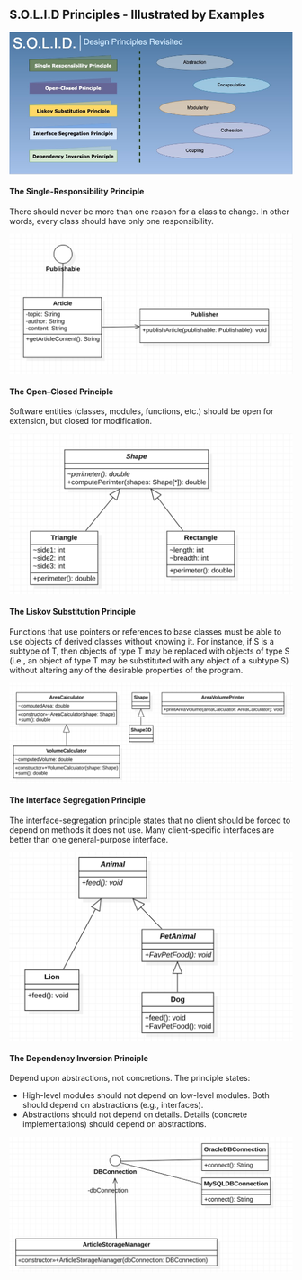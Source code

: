 ## S.O.L.I.D Principles - Illustrated by Examples

![SOLID Design Principles Revisited ](./images/SOLID-Principles-overview.jpg)

#### The Single-Responsibility Principle
There should never be more than one reason for a class to change. In other words, every class should have only one responsibility.

![The Single-Responsibility Principle](./images/SingleResponsibility-Model.png)

#### The Open–Closed Principle
Software entities (classes, modules, functions, etc.) should be open for extension, but closed for modification.

![The Open–Closed Principle](./images/Open-Closed-Model.png)

#### The Liskov Substitution Principle
Functions that use pointers or references to base classes must be able to use objects of derived classes without knowing it. For instance, if S is a subtype of T, then objects of type T may be replaced with objects of type S (i.e., an object of type T may be substituted with any object of a subtype S) without altering any of the desirable properties of the program.

![The Liskov Substitution Principle](./images/LiskovSubstitution-Model.png)

#### The Interface Segregation Principle
The interface-segregation principle states that no client should be forced to depend on methods it does not use. Many client-specific interfaces are better than one general-purpose interface.

![The Interface Segregation Principle](./images/InterfaceSegregation-Model.png)

#### The Dependency Inversion Principle
Depend upon abstractions, not concretions. The principle states:
- High-level modules should not depend on low-level modules. Both should depend on abstractions (e.g., interfaces).
- Abstractions should not depend on details. Details (concrete implementations) should depend on abstractions.

![The Dependency Inversion Principle](./images/DependencyInversion-Model.png)

